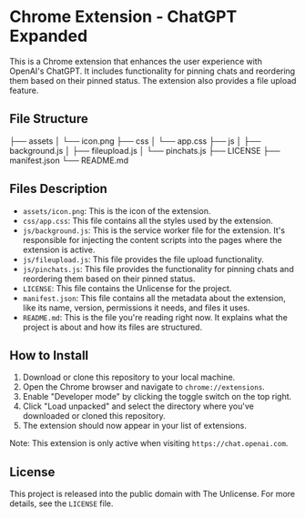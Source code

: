 # Chrome Extension - ChatGPT Expanded

This is a Chrome extension that enhances the user experience with OpenAI's ChatGPT. It includes functionality for pinning chats and reordering them based on their pinned status. The extension also provides a file upload feature.

## File Structure

├── assets
│ └── icon.png
├── css
│ └── app.css
├── js
│ ├── background.js
│ ├── fileupload.js
│ └── pinchats.js
├── LICENSE
├── manifest.json
└── README.md


## Files Description

- `assets/icon.png`: This is the icon of the extension.
- `css/app.css`: This file contains all the styles used by the extension.
- `js/background.js`: This is the service worker file for the extension. It's responsible for injecting the content scripts into the pages where the extension is active.
- `js/fileupload.js`: This file provides the file upload functionality.
- `js/pinchats.js`: This file provides the functionality for pinning chats and reordering them based on their pinned status.
- `LICENSE`: This file contains the Unlicense for the project.
- `manifest.json`: This file contains all the metadata about the extension, like its name, version, permissions it needs, and files it uses.
- `README.md`: This is the file you're reading right now. It explains what the project is about and how its files are structured.

## How to Install

1. Download or clone this repository to your local machine.
2. Open the Chrome browser and navigate to `chrome://extensions`.
3. Enable "Developer mode" by clicking the toggle switch on the top right.
4. Click "Load unpacked" and select the directory where you've downloaded or cloned this repository.
5. The extension should now appear in your list of extensions.

Note: This extension is only active when visiting `https://chat.openai.com`.

## License

This project is released into the public domain with The Unlicense. For more details, see the `LICENSE` file.
